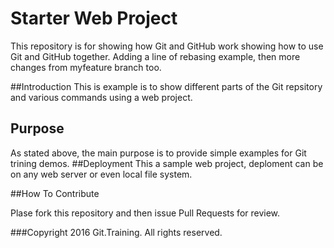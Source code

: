 # Starter Web Project

This repository is for showing how Git and GitHub work
showing how to use Git and GitHub together. Adding a line of rebasing example, then more changes from myfeature branch too.

##Introduction
This is example is to show different parts of the Git repsitory and various commands using a web project.
## Purpose
As stated above, the main purpose is to provide simple examples for Git trining demos.
##Deployment
This a sample web project, deploment can be on any web server or even local file system.

##How To Contribute

Plase fork this repository and then issue Pull Requests for review.

###Copyright
2016 Git.Training. All rights reserved.